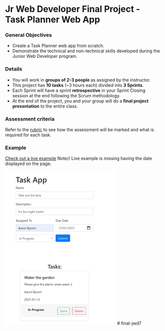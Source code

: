 # Jr Web Developer Final Project - Task Planner Web App


### General Objectives

* Create a Task Planner web app from scratch.
* Demonstrate the technical and non-technical skills developed during the Junior Web Developer program. 


### Details

* You will work in **groups of 2-3 people** as assigned by the instructor. 
* This project has **10 tasks** (~3 hours each) divided into **3 Sprints**.
* Each Sprint will have a sprint **retrospective** in your Sprint Closing session at the end following the Scrum methodology.
* At the end of the project, you and your group will do a **final project presentation** to the entire class.

### Assessment criteria

Refer to the [rubric](https://docs.google.com/spreadsheets/d/1oKMVurjg8SW7cRU4-NwUxTxSvav4l5_W7yvDCHd3DKo/edit?usp=sharing) to see how the assessment will be marked and what is required for each task.


### Example

[Check out a live example](https://final-project-jwd.netlify.app/) Note// Live example is missing having the date displayed on the page.

<img src='task-app.JPG' height='500' />
# final-jwd7

